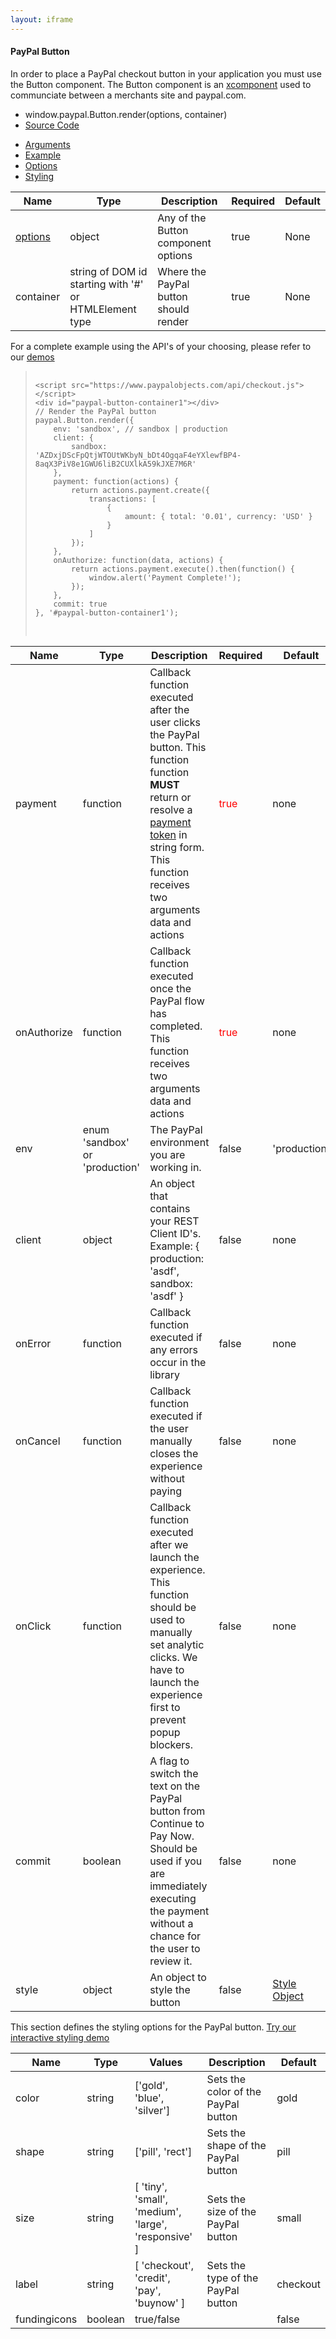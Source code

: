 ```yaml
---
layout: iframe
---
```



<div class="card">
    <div class="card-content">
        <h4>PayPal Button</h4>
        <p>
            In order to place a PayPal checkout button in your application you must use the Button component.  The Button component is an <a href="https://github.com/krakenjs/xcomponent">xcomponent</a> used to communciate between
            a merchants site and paypal.com.
        </p>
        <ul class="collection">
            <li class="collection-item">window.paypal.Button.render(options, container)</li>
            <li class="collection-item"><a href="https://github.com/paypal/paypal-checkout-docs/tree/master/src/components/button">Source Code</a></li>
        </ul>
    </div>
    <div class="card-tabs">
        <ul class="tabs tabs-fixed-width">
            <li class="tab"><a class="active blue-text text-darken-1" href="#arguments">Arguments</a></li>
            <li class="tab"><a class="blue-text text-darken-1" href="#example">Example</a></li>
            <li class="tab"><a class="blue-text text-darken-1" href="#options">Options</a></li>
            <li class="tab"><a class="blue-text text-darken-1" href="#styling">Styling</a></li>
        </ul>
    </div>
    <div class="card-content grey lighten-4">
        <div id="arguments">
            <table>
                <thead>
                    <tr>
                        <th>Name</th>
                        <th>Type</th>
                        <th>Description</th>
                        <th>Required</th>
                        <th>Default</th>
                    </tr>
                </thead>
                <tbody>
                    <tr>
                        <td><a href="#options" onclick="$('ul.tabs').tabs('select_tab', 'options');">options</a></td>
                        <td>object</td>
                        <td>Any of the Button component options</td> 
                        <td>true</td>
                        <td>None</td>
                    </tr>
                    <tr>
                        <td>container</td>
                        <td>string of DOM id starting with '#' or HTMLElement type</td>
                        <td>Where the PayPal button should render</td>
                        <td>true</td>
                        <td>None</td>
                    </tr>
                </tbody>
            </table>
        </div>
        <div id="example">
            <p class="flow-text">
                For a complete example using the API's of your choosing, please refer to our <a href="/paypal-checkout-docs/demos">demos</a>
            </p>
            <blockquote><pre class="language-markup">
                <code class="language-markup">
&lt;script src="https://www.paypalobjects.com/api/checkout.js"&gt;&lt;/script&gt;
&lt;div id="paypal-button-container1"&gt;&lt;/div&gt;
// Render the PayPal button
paypal.Button.render({
    env: 'sandbox', // sandbox | production
    client: {
        sandbox:    'AZDxjDScFpQtjWTOUtWKbyN_bDt4OgqaF4eYXlewfBP4-8aqX3PiV8e1GWU6liB2CUXlkA59kJXE7M6R'
    },
    payment: function(actions) {
        return actions.payment.create({
            transactions: [
                {
                    amount: { total: '0.01', currency: 'USD' }
                }
            ]
        });
    },
    onAuthorize: function(data, actions) {
        return actions.payment.execute().then(function() {
            window.alert('Payment Complete!');
        });
    },
    commit: true
}, '#paypal-button-container1');      
                </code>
            </pre>
            </blockquote>
        </div>
        <div id="options">
            <table>
                <thead>
                    <tr>
                        <th>Name</th>
                        <th>Type</th>
                        <th>Description</th>
                        <th>Required</th>
                        <th>Default</th>
                    </tr>
                </thead>
                <tbody>
                    <tr>
                        <td>payment</td>
                        <td>function</td>
                        <td>Callback function executed after the user clicks the PayPal button.  This function function <b>MUST</b> return or resolve a <a href="compatibility.html#products">payment token</a> in string form.  This function receives two arguments data and actions</td>
                        <td style="color:red">true</td>
                        <td>none</td>
                    </tr>
                    <tr>
                        <td>onAuthorize</td>
                        <td>function</td>
                        <td>Callback function executed once the PayPal flow has completed.  This function receives two arguments data and actions</td>
                        <td style="color:red">true</td>
                        <td>none</td>
                    </tr>
                    <tr>
                        <td>env</td>
                        <td>enum 'sandbox' or 'production'</td>
                        <td>The PayPal environment you are working in.</td> 
                        <td>false</td>
                        <td>'production'</td>
                    </tr>
                    <tr>
                        <td>client</td>
                        <td>object</td>
                        <td>An object that contains your REST Client ID's.  <br/>Example: { production: 'asdf', sandbox: 'asdf' }</td>
                        <td>false</td>
                        <td>none</td>
                    </tr>
                    <tr>
                        <td>onError</td>
                        <td>function</td>
                        <td>Callback function executed if any errors occur in the library</td>
                        <td>false</td>
                        <td>none</td>
                    </tr>
                    <tr>
                        <td>onCancel</td>
                        <td>function</td>
                        <td>Callback function executed if the user manually closes the experience without paying</td>
                        <td>false</td>
                        <td>none</td>
                    </tr>
                    <tr>
                        <td>onClick</td>
                        <td>function</td>
                        <td>Callback function executed after we launch the experience.  This function should be used to manually set analytic clicks.  We have to launch the experience first to prevent popup blockers.  </td>
                        <td>false</td>
                        <td>none</td>
                    </tr>
                    <tr>
                        <td>commit</td>
                        <td>boolean</td>
                        <td>A flag to switch the text on the PayPal button from Continue to Pay Now.  Should be used if you are immediately executing the payment without a chance for the user to review it.</td>
                        <td>false</td>
                        <td>none</td>
                    </tr>
                    <tr>
                        <td>style</td>
                        <td>object</td>
                        <td>An object to style the button</td>
                        <td>false</td>
                        <td><a href="#styling" onclick="$('ul.tabs').tabs('select_tab', 'styling');">Style Object</a></td>
                    </tr>
                </tbody>
            </table>
        </div>
        <div id="styling">
            <p class="flow-text">This section defines the styling options for the PayPal button.  <a href="/paypal-checkout-docs/demos/misc/styling">Try our interactive styling demo</a></p>
            <table>
                <thead>
                    <tr>
                        <th>Name</th>
                        <th>Type</th>
                        <th>Values</th>
                        <th>Description</th>
                        <th>Default</th>
                    </tr>
                </thead>
                <tbody>
                    <tr>
                        <td>color</td>
                        <td>string</td>
                        <td>['gold', 'blue', 'silver']</td>
                        <td>Sets the color of the PayPal button</td> 
                        <td>gold</td>
                    </tr>
                    <tr>
                        <td>shape</td>
                        <td>string</td>
                        <td>['pill', 'rect']</td>
                        <td>Sets the shape of the PayPal button</td> 
                        <td>pill</td>
                    </tr>
                    <tr>
                        <td>size</td>
                        <td>string</td>
                        <td>[ 'tiny', 'small', 'medium', 'large', 'responsive' ]</td>
                        <td>Sets the size of the PayPal button</td> 
                        <td>small</td>
                    </tr>
                    <tr>
                        <td>label</td>
                        <td>string</td>
                        <td>[ 'checkout', 'credit', 'pay', 'buynow' ]</td>
                        <td>Sets the type of the PayPal button</td> 
                        <td>checkout</td>
                    </tr>
                    <tr>
                        <td>fundingicons</td>
                        <td>boolean</td>
                        <td>true/false</td>
                        <td></td> 
                        <td>false</td>
                    </tr>
                </tbody>
            </table>
        </div>
    </div>
</div>










